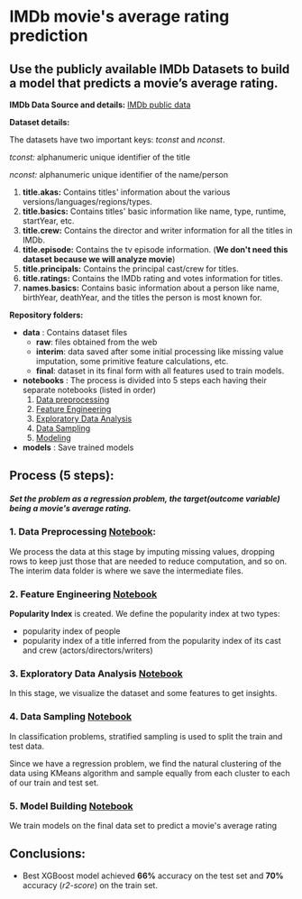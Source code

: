 # IMDb movie's average rating prediction

## Use the publicly available IMDb Datasets to build a model that predicts a movie’s average rating.


**IMDb Data Source and details:** [IMDb public data](https://www.imdb.com/interfaces/)

**Dataset details:**

The datasets have two important keys: *tconst* and *nconst*.

*tconst:* alphanumeric unique identifier of the title

*nconst:* alphanumeric unique identifier of the name/person

1. **title.akas:** Contains titles' information about the various versions/languages/regions/types. 
2. **title.basics:** Contains titles' basic information like name, type, runtime, startYear, etc.
3. **title.crew:** Contains the director and writer information for all the titles in IMDb.
4. **title.episode:** Contains the tv episode information. (**We don't need this dataset because we will analyze movie**)
5. **title.principals:** Contains the principal cast/crew for titles.
6. **title.ratings:** Contains the IMDb rating and votes information for titles.
7. **names.basics:** Contains basic information about a person like name, birthYear, deathYear, and the titles the person is most known for.


**Repository folders:**
- **data** : Contains dataset files
    - **raw**: files obtained from the web
    - **interim**: data saved after some initial processing like missing value imputation, some primitive feature calculations, etc.
    - **final**: dataset in its final form with all features used to train models.
- **notebooks** : The process is divided into 5 steps each having their separate notebooks (listed in order)
    1. [Data preprocessing](https://github.com/youngminju-phd/IMDB_Movie_Rating_Prediction/blob/main/notebooks/1.%20data%20preprocessing.ipynb)
    2. [Feature Engineering](https://github.com/youngminju-phd/IMDB_Movie_Rating_Prediction/blob/main/notebooks/2.%20Feature%20Engineering.ipynb)
    3. [Exploratory Data Analysis](https://github.com/youngminju-phd/IMDB_Movie_Rating_Prediction/blob/main/notebooks/3.%20Exploratory%20Data%20Analysis.ipynb)
    4. [Data Sampling](https://github.com/youngminju-phd/IMDB_Movie_Rating_Prediction/blob/main/notebooks/4.%20Data%20Sampling.ipynb)
    5. [Modeling](https://github.com/youngminju-phd/IMDB_Movie_Rating_Prediction/blob/main/notebooks/5.%20Modeling.ipynb)
- **models** : Save trained models

## Process (5 steps):

##### Set the problem as a regression problem, the target(outcome variable) being a movie's average rating.


### 1. Data Preprocessing [Notebook](https://github.com/youngminju-phd/IMDB_Movie_Rating_Prediction/blob/main/notebooks/1.%20data%20preprocessing.ipynb):
We process the data at this stage by imputing missing values, dropping rows to keep just those that are needed to reduce computation, and so on. The interim data folder is where we save the intermediate files.

### 2. Feature Engineering [Notebook](https://github.com/youngminju-phd/IMDB_Movie_Rating_Prediction/blob/main/notebooks/2.%20Feature%20Engineering.ipynb)
**Popularity Index** is created. We define the popularity index at two types:
- popularity index of people
- popularity index of a title inferred from the popularity index of its cast and crew (actors/directors/writers)

### 3. Exploratory Data Analysis [Notebook](https://github.com/youngminju-phd/IMDB_Movie_Rating_Prediction/blob/main/notebooks/3.%20Exploratory%20Data%20Analysis.ipynb)
In this stage, we visualize the dataset and some features to get insights.


### 4. Data Sampling [Notebook](https://github.com/youngminju-phd/IMDB_Movie_Rating_Prediction/blob/main/notebooks/4.%20Data%20Sampling.ipynb)
In classification problems, stratified sampling is used to split the train and test data.

Since we have a regression problem, we find the natural clustering of the data using KMeans algorithm and sample equally from each cluster to each of our train and test set.

### 5. Model Building [Notebook](https://github.com/youngminju-phd/IMDB_Movie_Rating_Prediction/blob/main/notebooks/5.%20Modeling.ipynb)
We train models on the final data set to predict a movie's average rating


## Conclusions:
- Best XGBoost model achieved **66%** accuracy on the test set and **70%** accuracy (_r2-score_) on the train set. 